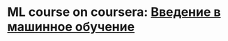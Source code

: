 # ML course on coursera: [Введение в машинное обучение](https://www.coursera.org/learn/vvedenie-mashinnoe-obuchenie)
